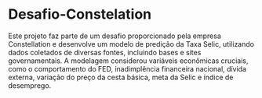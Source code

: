 # Desafio-Constelation
Este projeto faz parte de um desafio proporcionado pela empresa Constellation e desenvolve um modelo de predição da Taxa Selic, utilizando dados coletados de diversas fontes, incluindo bases e sites governamentais. A modelagem considerou variáveis econômicas cruciais, como o comportamento do FED, inadimplência financeira nacional, dívida externa, variação do preço da cesta básica, meta da Selic e índice de desemprego.
